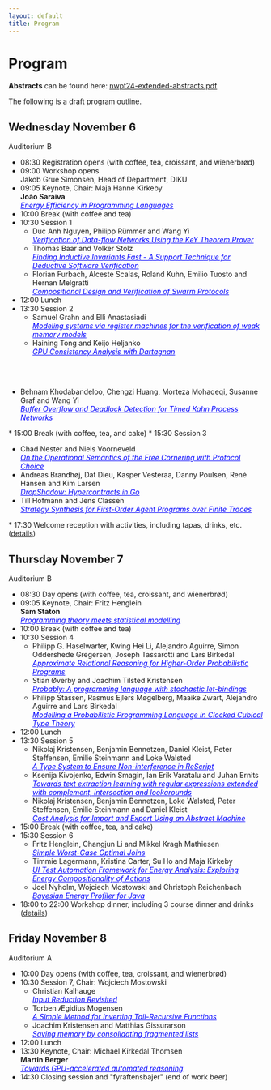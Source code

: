 ```yaml
---
layout: default
title: Program
---
```


# Program

<p>
<strong>Abstracts</strong> can be found here: <a href="nwpt24-extended-abstracts.pdf">nwpt24-extended-abstracts.pdf</a>
</p>

<p>
The following is a draft program outline.
</p>

## Wednesday November 6
Auditorium B

* 08:30 Registration opens (with coffee, tea, croissant, and wienerbrød)
* 09:00 Workshop opens<br>
  Jakob Grue Simonsen, Head of Department, DIKU
* 09:05 Keynote, Chair: Maja Hanne Kirkeby<br>
  <b>João Saraiva</b><br>
<span href="#" onmouseover="this.style.cursor='pointer';" onclick="toggleNext(this);" style="text-decoration: underline;color: blue;" >_Energy Efficiency in Programming Languages_</span>
  <span style="display: none;"><br>
    <b>Affiliation:</b> University of Minho and HASLab / INESC TEC, Portugal<br>
    <b>Abstract:</b> In this talk I will compare a large set of programming languages regarding their energy efficiency.  We have taken 19 solutions to well defined programming problems, expressed in (up to) 27 programming languages, from well know repositories such as the Computer Language Benchmark Game and Rosetta Code.<br>
  In our research, my group built a framework to automatically, and systematically, run, measure and compare the efficiency of such solutions. Ultimately, it is based on such comparison that we propose a serious of efficiency rankings, based on multiple criteria.<br>
  Our results show interesting findings, such as, slower/faster languages consuming less/more energy, and how memory usage influences energy consumption. We also show how to use our results to provide software engineers support to decide which language to use when energy efficiency is a concern.<br>
  In this talk I will also  present our most recent results on leveraging power caps to save energy consumption across programming languages.<br>
    <b>Biography:</b> João Saraiva is an Associate Professor at the Department of de Informatics, University of  Minho, Braga, Portugal, and a researcher member of HASLab/INESC TEC. He obtained a MSc degree from University do Minho in 1993 and a Ph.D. degree in Computer Science from Utrecht University in 1999. His main research contributions have been in the field of programming language design and implementation, program analysis and transformation, functional programming, and green software.  He has experience in participating and coordinating research projects in his research areas, both at national level with projects funded by FCT (projects: PURe, IVY, AMADEUS, CROSS, SSaaPP, AutoSeer, FATBIT, and GreenSwLab) and at international level with projects funded by EPSRC (UK), FLAD/NSF (USA) and by the European Union.<br>
  João Saraiva is one of the founders of the successful series of summer schools on Generative and Transformational Techniques in Software Engineering (GTTSE), which he co-organized in 2005, 2007, 2009, 2011, and 2015 (volumes 4143, 5235, 6491, 7680 and 10223 of LNCS - Tutorial by Springer-Verlag) in Braga. He was the organizing chair of ETAPS'07, The European Joint Conferences on Theory and Practice of Software, organized in Braga in 2007, and the worksho co-chair of ICSE'24 held in Lisbon.<br><br>
  </span>
* 10:00 Break (with coffee and tea)
* 10:30 Session 1
  <ul>
    <li>Duc Anh Nguyen, Philipp Rümmer and Wang Yi<br>
      <span href="#" onmouseover="this.style.cursor='pointer';" onclick="toggleNext(this);" style="text-decoration: underline;color: blue;" ><i>Verification of Data-flow Networks Using the KeY Theorem Prover</i></span>
      <span style="display: none;"><br>
        <b>Résumé:</b> We present a contract-based method to verify the functional correctness of data-flow networks modeled in MIMOS, a toolchain currently developed in Uppsala. We specify the functional correctness of a network using local contracts annotated on the network components, and global contracts on the inputs and outputs of the network. By utilizing the functional determinism of the model, we can construct a sequential program that is functionally equivalent to the original network. The KeY theorem prover then takes the sequential program with the contracts and checks whether the network conforms to the provided contracts.<br><br>
      </span>
    </li>
    <li>Thomas Baar and Volker Stolz<br>
      <span href="#" onmouseover="this.style.cursor='pointer';" onclick="toggleNext(this);" style="text-decoration: underline;color: blue;" ><i>Finding Inductive Invariants Fast - A Support Technique for Deductive Software Verification</i></span>
      <span style="display: none;"><br>
        <b>Résumé:</b> We consider the case of formally verifying the implementation of a function being correct with respect to an annotated contract consisting of pre-/post-condition. When using tools like KeY or Verifast, the most challenging task for the user is to provide the right code annotations allowing the verification tool to verify the correctness of the function’s implementation automatically.<br><br>
      </span>
    </li>
    <li>Florian Furbach, Alceste Scalas, Roland Kuhn, Emilio Tuosto and Hernan Melgratti<br>
      <span href="#" onmouseover="this.style.cursor='pointer';" onclick="toggleNext(this);" style="text-decoration: underline;color: blue;" ><i>Compositional Design and Verification of Swarm Protocols</i></span>
      <span style="display: none;"><br>
        <b>Résumé:</b> Swarm protocols are a recently introduced formalism for specifying and verifying the intended behaviour of a distributed ensemble of agents, used e.g. for factory automation. Unfortunately, existing design and verification techniques for swarm protocols are not compositional. We explain the problem and present our ongoing work that addresses it.<br><br>
      </span>
    </li>
  </ul>
* 12:00 Lunch
* 13:30 Session 2
  <ul>
    <li>Samuel Grahn and Elli Anastasiadi<br>
      <span href="#" onmouseover="this.style.cursor='pointer';" onclick="toggleNext(this);" style="text-decoration: underline;color: blue;"><i>Modeling systems via register machines for the verification of weak memory models</i></span>
      <span style="display: none;"><br>
        <b>Résumé:</b> Register machines can be verified against weak memory models that might be undecidable in the general case. Here we demonstrate how to model system features via register machines so that we enable their verification.<br><br>
      </span>
    </li>
    <li>Haining Tong and Keijo Heljanko<br>
      <span href="#" onmouseover="this.style.cursor='pointer';" onclick="toggleNext(this);" style="text-decoration: underline;color: blue;"><i>GPU Consistency Analysis with Dartagnan</i></span>
      <span style="display: none;"><br>
        <b>Résumé:</b> In recent years, significant efforts have been made to formalize GPU consistency models. These models specify how concurrent programs behave on GPU hardware and thus help users write programs that are free of concurrency bugs. Some of the efforts have introduced prototype tools to assist researchers and developers in analyzing the correctness of GPU programs with respect to these models. However, these tools are typically tightly coupled with a specific model, making it difficult to compare consistency features between different models. Additionally, since these tools are typically built on top of the Alloy framework, they are limited to straight-line code in pseudo-assembly without control flow instructions and struggle with scalability, particularly for programs with more than a few instructions.<br>
        In this abstract, we primarily discuss our previous work on integrating support for the Nvidia PTX and Khronos Vulkan consistency models into Dartagnan, an open-source Bounded Model Checking (BMC) tool designed to check state reachability under specific memory models. The technical details of the approach will be published in an accepted manuscript to ASPLOS2024, and here we mainly outline the overall approach taken in that paper. The process involves formalizing GPU consistency models in the domain-specific language .cat, extending it with GPU-specific features, enhancing our Dartagnan to support the GPU consistency models, and implementing new front-ends for both pseudo-assembly syntax and a subset of real Spirv assembly. Additionally, we present a bug discovered in the original Vulkan consistency model.
<br><br>
      </span>
    </li>
    <li>Behnam Khodabandeloo, Chengzi Huang, Morteza Mohaqeqi, Susanne Graf and Wang Yi<br>
      <span href="#" onmouseover="this.style.cursor='pointer';" onclick="toggleNext(this);" style="text-decoration: underline;color: blue;"><i>Buffer Overflow and Deadlock Detection for Timed Kahn Process Networks</i></span>
      <span style="display: none;"><br>
        <b>Résumé:</b> We show that worst-case optimal joins, also for cyclic joins, are easy to program using basic programming techniques. They only require straightforward dictionaries, iterating over the smallest set when intersecting multiple sets and nested iteration over the variables in a join query in any order. We sketch a proof of worst-case optimality by amortization, where the execution cost is allocated to the generated output, but of padded input. We point out that modern database systems (still) generate asymptotically inferior code on cyclic joins.<br><br>
      </span>
    </li>
  </ul>
* 15:00 Break (with coffee, tea, and cake)
* 15:30 Session 3
  <ul>
    <li>Chad Nester and Niels Voorneveld<br>
      <span href="#" onmouseover="this.style.cursor='pointer';" onclick="toggleNext(this);" style="text-decoration: underline;color: blue;"><i>On the Operational Semantics of the Free Cornering with Protocol Choice</i></span>
      <span style="display: none;"><br>
        <b>Résumé:</b> This work concerns the dynamics (operational semantics) of the free cornering with protocol choice of a monoidal category. The free cornering construction provides a double categorical notion of program interaction, but presently exists only as a formal semantics. Our project is to work backwards from this formal semantics to obtain a simple interactive programming language. Our first step is to orient some of the equations of the free cornering with protocol choice to obtain a rewriting system, by which interactive programs may be evaluated. In this extended abstract we summarize our progress towards this goal.<br><br>
      </span>
    </li>
    <li>Andreas Brandhøj, Dat Dieu, Kasper Vesteraa, Danny Poulsen, René Hansen and Kim Larsen<br>
      <span href="#" onmouseover="this.style.cursor='pointer';" onclick="toggleNext(this);" style="text-decoration: underline;color: blue;"><i>DropShadow: Hypercontracts in Go</i></span>
      <span style="display: none;"><br>
        <b>Résumé:</b> Go is widely used programming language for embedded devices, systems programming, cloud, and network services. While Go provides testing tools such as property-based testing and fuzzing, many systems require more thorough testing than what is currently supported. To bridge this gap, we introduce DropShadow, a novel tool that enables the testing of hypercontracts in Go which enables properties such as non-interference to be expressed. DropShadow automatically instruments the program under test and generates tests. Experimental results showing promising benefits, though challenges remain, such as contract complexity and performance overhead.<br><br>
      </span>
    </li>
    <li>Till Hofmann and Jens Classen<br>
      <span href="#" onmouseover="this.style.cursor='pointer';" onclick="toggleNext(this);" style="text-decoration: underline;color: blue;"><i>Strategy Synthesis for First-Order Agent Programs over Finite Traces</i></span>
      <span style="display: none;"><br>
        <b>Résumé:</b> In this work, we consider the task of synthesizing an execution strategy for an agent from a high-level description of the initial state of the world, the actions at the agent's disposal, a control program, and a temporal goal. In particular, we look at the more realistic (and more challenging) case of infinite-state systems with unbounded object domains, obtained from the usage of specification formalisms with first-order expressiveness, as well as exogenous events, triggered by the non-deterministic environment. More specifically, we use the agent programming language Golog, which is based on the situation calculus, a first-order logic formalism for reasoning about change. Here, a situation calculus action theory (perhaps incompletely) describes the initial state of the world, together with the preconditions and effects of primitive actions at the agent's disposal, while Golog programs then combine primitive actions into more complex behaviours using sequence, iteration, non-deterministic branching, and concurrency. Some of the non-deterministic choices in the program are under the control of the environment, which makes the program realization a synthesis problem. The synthesis task is to determine an execution strategy that executes the program successfully while satisfying the temporal goal, independent of the environment's choices.<br><br>
      </span>
    </li>
  </ul>
* 17:30 Welcome reception with activities, including tapas, drinks, etc. (<a href="venue.html#welcome-reception">details</a>)


## Thursday November 7
Auditorium B

* 08:30 Day opens (with coffee, tea, croissant, and wienerbrød)
* 09:05 Keynote, Chair: Fritz Henglein<br>
  <b>Sam Staton</b><br>
  <span href="#" onmouseover="this.style.cursor='pointer';" onclick="toggleNext(this);" style="text-decoration: underline;color: blue;" >_Programming theory meets statistical modelling_</span>
  <span style="display: none;"><br>
    <b>Affiliation:</b> University of Oxford, UK<br>
    <b>Abstract:</b> I will discuss the idea that concepts from programming theory have a role to play in statistical modelling. Indeed they are already playing this role to some extent, but in different guises. These concepts include abstract types and lazy data structures, as well as more theoretical ideas such as effect gradings, monoidal indeterminates and sheaf categories. So I will present some opportunities for using programming theory to inform and formalize the abstract structure of statistics and probability, including some recent and ongoing results from myself and collaborators. I won't assume much familiarity.<br>
    <b>Biography:</b> Sam is a professor of Computer Science in Oxford. He has previously worked in Nijmegen, Paris and Cambridge. The talk will be based on work funded by the ERC grant "BLAST: Better Languages for Statistics" and the ARIA Project "Employing categorical probability towards safe AI".<br><br>
  </span>
* 10:00 Break (with coffee and tea)
* 10:30 Session 4
  <ul>
    <li>Philipp G. Haselwarter, Kwing Hei Li, Alejandro Aguirre, Simon Oddershede Gregersen, Joseph Tassarotti and Lars Birkedal<br>
      <span href="#" onmouseover="this.style.cursor='pointer';" onclick="toggleNext(this);" style="text-decoration: underline;color: blue;"><i>Approximate Relational Reasoning for Higher-Order Probabilistic Programs</i></span>
      <span style="display: none;"><br>
        <b>Résumé:</b> Properties such as provable security and correctness for randomized programs are naturally expressed relationally as approximate equivalences. As a result, a number of relational program logics have been developed to reason about such approximate equivalences of probabilistic programs. However, existing approximate relational logics are mostly restricted to first-order programs without general state.<br>
        In this paper we develop Approxis, a higher-order approximate relational separation logic for reasoning about approximate equivalence of programs written in an expressive ML-like language with discrete probabilistic sampling, higher-order functions, and higher-order state. The Approxis logic recasts the concept of error credits in the relational setting to reason about relational approximation, which allows for expressive notions of modularity and composition, a range of new approximate relational rules, and an internalization of a standard limiting argument for showing exact probabilistic equivalences by approximation. We also use Approxis to develop a logical relation model that quantifies over error credits, which can be used to prove exact contextual equivalence. We demonstrate the flexibility of our approach on a range of examples, including the PRP/PRF switching lemma, IND$-CPA security of an encryption scheme, and a collection of rejection samplers. All of the results have been mechanized in the Coq proof assistant and the Iris separation logic framework.<br><br>
      </span>
    </li>
    <li>Stian Øverby and Joachim Tilsted Kristensen<br>
      <span href="#" onmouseover="this.style.cursor='pointer';" onclick="toggleNext(this);" style="text-decoration: underline;color: blue;"><i>Probably: A programming language with stochastic let-bindings</i></span>
      <span style="display: none;"><br>
        <b>Résumé:</b> Probabilistic programming languages can be used for specifying experiments as computer programs. We address the problem of computing the underlying probability distribution of a small toy programming language with stochastic let bindings. Our main contribution is to equip the language with probability distribution in both terms and type system, so that we can reason about probabilistic computations.<br><br>
      </span>
    </li>
    <li>Philipp Stassen, Rasmus Ejlers Møgelberg, Maaike Zwart, Alejandro Aguirre and Lars Birkedal<br>
      <span href="#" onmouseover="this.style.cursor='pointer';" onclick="toggleNext(this);" style="text-decoration: underline;color: blue;"><i>Modelling a Probabilistic Programming Language in Clocked Cubical Type Theory</i></span>
      <span style="display: none;"><br>
        <b>Résumé:</b> We show how to use a metalanguage with guarded recursion to construct both denotational and operational semantics for a programming language combining recursive types and finite probabilistic choice. We construct a relation between the two and show that it is adequate for reasoning about contextual equivalence. Examples include the encoding of a fair coin from an unfair one, and the equivalence of two random walks.<br><br>
      </span>
    </li>
  </ul>
* 12:00 Lunch
* 13:30 Session 5
  <ul>
    <li>Nikolaj Kristensen, Benjamin Bennetzen, Daniel Kleist, Peter Steffensen, Emilie Steinmann and Loke Walsted<br>
      <span href="#" onmouseover="this.style.cursor='pointer';" onclick="toggleNext(this);" style="text-decoration: underline;color: blue;"><i>A Type System to Ensure Non-interference in ReScript</i></span>
      <span style="display: none;"><br>
        <b>Résumé:</b> Protecting confidential data from leaking is a critical challenge in computer systems, particularly given the growing number of observers on the internet. Therefore, limiting information flow using robust security policies becomes increasingly vital. We focus on the non-interference policy, where the goal is to ensure that confidential data can not impact public data. This paper presents a type system, for a subset of the ReScript syntax, designed to enforce noninterference. We conclude with a proof of soundness for the type system, demonstrating that if an expression is type-able, it is inherently non-interferent. In addition, we provide a brief overview of a type checker that implements the previously mentioned type system.<br><br>
      </span>
    </li>
    <li>Ksenija Kivojenko, Edwin Smagin, Ian Erik Varatalu and Juhan Ernits<br>
      <span href="#" onmouseover="this.style.cursor='pointer';" onclick="toggleNext(this);" style="text-decoration: underline;color: blue;"><i>Towards text extraction learning with regular expressions extended with complement, intersection and lookarounds</i></span>
      <span style="display: none;"><br>
        <b>Résumé:</b> Algorithmic regular expression learning can be divided into 2 categories: 1) positive and negative examples based match existence search; 2) (context aware) substring extraction.<br>
        While the first has received most attention in the literature, the second provides very efficient algorithmic tools for text extraction. We present a heuristic search based context aware substring extraction learning tool that is based on a regular expression engine extended with intersection, complement and lookarounds, that produces results that supercede those available in the literature. The approach allows us to learn regular expressions for text extraction for performing tasks some of which are similar to those achieved by BERT deep learning models, with speeds up to 1 GB/s on a single CPU thread.<br><br>
      </span>
    </li>
    <li>Nikolaj Kristensen, Benjamin Bennetzen, Loke Walsted, Peter Steffensen, Emilie Steinmann and Daniel Kleist<br>
      <span href="#" onmouseover="this.style.cursor='pointer';" onclick="toggleNext(this);" style="text-decoration: underline;color: blue;"><i>Cost Analysis for Import and Export Using an Abstract Machine</i></span>
      <span style="display: none;"><br>
        <b>Résumé:</b> This paper presents the syntax and reduction rules for an abstract machine based on the JavaScript XML language. We incorporate the notion of cost into our reduction rules, and create a type system that over-approximate this cost. This over-approximation results in an equation that may contain unknowns originating from while loops. We conclude with a formal proof of soundness of the type system for our abstract machine, demonstrating that it over-approximates the cost of any terminating program. An implementation of the type system, constraint gathering, and the abstract machine is also presented.<br><br>
      </span>
    </li>
  </ul>
* 15:00 Break (with coffee, tea, and cake)
* 15:30 Session 6
  <ul>
    <li>Fritz Henglein, Changjun Li and Mikkel Kragh Mathiesen<br>
      <span href="#" onmouseover="this.style.cursor='pointer';" onclick="toggleNext(this);" style="text-decoration: underline;color: blue;"><i>Simple Worst-Case Optimal Joins</i></span>
      <span style="display: none;"><br>
        <b>Résumé:</b> We show that worst-case optimal joins, also for cyclic joins, are easy to program using basic programming techniques. They only require straightforward dictionaries, iterating over the smallest set when intersecting multiple sets and nested iteration over the variables in a join query in any order. We sketch a proof of worst-case optimality by amortization, where the execution cost is allocated to the generated output, but of padded input. We point out that modern database systems (still) generate asymptotically inferior code on cyclic joins.<br><br>
      </span>
    </li>
    <li>Timmie Lagermann, Kristina Carter, Su Ho and Maja Kirkeby<br>
      <span href="#" onmouseover="this.style.cursor='pointer';" onclick="toggleNext(this);" style="text-decoration: underline;color: blue;"><i>UI Test Automation Framework for Energy Analysis: Exploring Energy Compositionality of Actions</i></span>
      <span style="display: none;"><br>
        <b>Résumé:</b> UI Testing Frameworks have been suggested for evaluating the energy consumption of software. Previous research has studied how automation frameworks can increase the energy consumption from the individual actions, compared to a human produced baseline. In this study, we present the first explorations on the dependence between the individual actions. We explore the Selenium Test Framework’s actions Input, i.e., inputting text into a text field, and Click, i.e., the action of clicking a button. These initial results show that the energy consumed by the individual Framework actions are dependent, and they are order-independent.<br><br>
      </span>
    </li>
    <li>Joel Nyholm, Wojciech Mostowski and Christoph Reichenbach<br>
      <span href="#" onmouseover="this.style.cursor='pointer';" onclick="toggleNext(this);" style="text-decoration: underline;color: blue;"><i>Bayesian Energy Profiler for Java</i></span>
      <span style="display: none;"><br>
        <b>Résumé:</b> Energy efficiency is a key concern in the design of mobile software, but no less significant for understanding the environmental impact of backend software in data centers. However, understanding and improving the energy usage of even simple software systems can be challenging, and modern language run-time systems with complex, dynamic optimizations exacerbate this challenge. Consider Java: Java stores executable code in a platform-independent intermediate representation, Java bytecode, that is executed on platform-specific Java Virtual Machines (JVMs). Energy consumption of Java code thus depends not only on the dynamic behavior of the just-in-time compiler and garbage collector, but also on peculiarities of the target hardware, operating system, and JVM implementation. To understand the energy impact of some software design decision, a software engineer today would need detailed knowledge that penetrates all these abstraction layers and accounts for the peculiarities of all intended target platforms. To aid developers, we propose to offer tools that support the Static Analysis of Energy Usage in Software, that can both infer energy usage properties through scalable and explainable analysis techniques, and verify explicit developer claims via theorem-proving based verification, extending prior work on energy usage modeling to the KeY system. We split the challenge of building such tools into modeling (1) the mapping from static program structure to dynamic traces, and (2) the energy consumption of dynamic traces.<br><br>
      </span>
    </li>
  </ul>
* 18:00 to 22:00 Workshop dinner, including 3 course dinner and drinks (<a href="venue.html#workshop-dinner">details</a>)


## Friday November 8
Auditorium A

* 10:00 Day opens (with coffee, tea, croissant, and wienerbrød)
* 10:30 Session 7, Chair: Wojciech Mostowski
  <ul>
    <li>Christian Kalhauge<br>
      <span href="#" onmouseover="this.style.cursor='pointer';" onclick="toggleNext(this);" style="text-decoration: underline;color: blue;"><i>Input Reduction Revisited</i></span>
      <span style="display: none;"><br>
        <b>Résumé:</b> Given an input that crashes your program, finding a minimal working example is crucial to enable easy debugging. We refer to this as the input reduction problem. Current state of the art techniques are either syntax oriented, which means they cannot do interesting transformations, or they are very painstakingly written to fit a specific input type. In this series of work we present a novel technique, we call Reduction Trees. It is a technique that allows the user to map out all possible sub-inputs of an input in an ordered binary tree. Theoretically, this technique allows for fast solutions to the input reduction problem, while being flexible enough to enable transformations. However, it has one big flaw: the trees had to be specified lazily because otherwise they were too big to fit in memory. This made them hard to encode in non-lazy languages. During last years talk on Input Reduction, many great questions were asked. The best, by far, was "Is it possible to write your reductions in a language like Python?" The answer turns out to be yes! and to great effect. Given a relatively modest implementation effort we are able to produce reduction results equivalent to the state of the art in a fraction of the time.<br><br>
      </span>
    </li>
    <li>Torben Ægidius Mogensen<br>
      <span href="#" onmouseover="this.style.cursor='pointer';" onclick="toggleNext(this);" style="text-decoration: underline;color: blue;"><i>A Simple Method for Inverting Tail-Recursive Functions</i></span>
      <span style="display: none;"><br>
        <b>Résumé:</b> Program inversion and reversible programming languages have long been studied. For functional programming languages, tail-recursive functions are an issue, as they are most often not reversible on their own, but only in specific calling contexts. Several solutions to this have been proposed, but they are usually either quite complex or limited to special cases (or both). We present a simple method for inverting functions in a subset of Haskell, and show that this can not handle tail recursion. We then propose a solution to this that involves a temporary rewrite of calls to tail-recursive functions to a functional iterative form, inverting this, and then rewrite back into a tail-recursive form. The method is an extension of earlier work about semi-inversion of guarded equations, but removes the limitation that the earlier method required tail-recursive functions to have exactly one non-recursive base case. We then extend the subset of Haskell that the method can handle, though it is still nowhere near full Haskell.<br><br>
      </span>
    </li>
    <li>Joachim Kristensen and Matthias Gissurarson<br>
      <span href="#" onmouseover="this.style.cursor='pointer';" onclick="toggleNext(this);" style="text-decoration: underline;color: blue;"><i>Saving memory by consolidating fragmented lists</i></span>
      <span style="display: none;"><br>
        <b>Résumé:</b> Classic texts on algorithms and data structures, such as CLRS,focus on the imperative programming paradigm, which favours ephemeralstructures and destructive operations.--Other programming paradigms such as the functional paradigm, does not enjoysuch a rich literature, and it remains challenging to design space efficientpersistent data structures that perform as well as their ephemeralcounterparts.<br>
        In this paper, we present a fragmented representation of lists that achievesconstant time and space complexity for append operations and linear time fortraversal in Haskell. This structure is particularly effective inapplications like sorting, where an efficient implementation of append isessential.--The technique used to develop the structure, generalises to monoidalcontexts in which the result of the computation is an appendable structure,which is only traversed once.<br><br>
      </span>
    </li>
  </ul>
* 12:00 Lunch
* 13:30 Keynote, Chair: Michael Kirkedal Thomsen<br>
  <b>Martin Berger</b><br>
  <span href="#" onmouseover="this.style.cursor='pointer';" onclick="toggleNext(this);" style="text-decoration: underline;color: blue;" >_Towards GPU-accelerated automated reasoning_</span>
  <span style="display: none;"><br>
    <b>Affiliation:</b>University of Sussex & Montanarius Ltd<br>
    <b>Abstract:</b> Graphics Processing Units (GPUs) are the work-horses of high-performance computing. The acceleration they provide to applications compatible with their programming paradigm can surpass CPU performance by several orders of magnitude, as notably evidenced by the advancements in deep learning. A significant spectrum of applications, especially within automated reasoning—like SAT/SMT solvers—has yet to reap the benefits of GPU acceleration.  In this talk we discuss recent work that successfully implemented program synthesis on GPUs and used it to accelerate learning of logical specifications from examples.  We conclude by mapping out a research programme to move more formal verification workloads to GPUs.<br>
    <b>Biography:</b> Martin Berger did his PhD in formal models for distributed systems at Imperial College. He's currently an associate professor in the Department of Informatics at the University of Sussex.  He's also working as a verification consultant for the microprocessor industry, and is one of the maintainers of the official RISC-V instruction set architecture (<a href="https://github.com/riscv/sail-riscv" target="_blank">https://github.com/riscv/sail-riscv</a>).  His research interests include: logic and verification, typing systems, process calculus, meta-programming, JIT compiler.<br><br>
  </span>
* 14:30 Closing session and "fyraftensbajer" (end of work beer)

